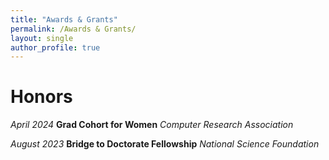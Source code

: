 ```yaml
---
title: "Awards & Grants"
permalink: /Awards & Grants/
layout: single
author_profile: true
---
```


# Honors

 

*April 2024*               **Grad Cohort for Women**           *Computer Research Association*

*August 2023*              **Bridge to Doctorate Fellowship**   *National Science Foundation*
